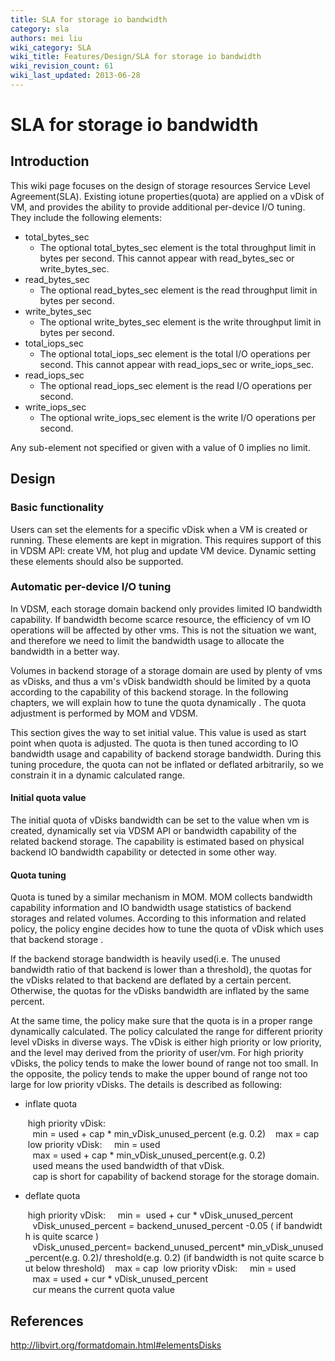 ```yaml
---
title: SLA for storage io bandwidth
category: sla
authors: mei liu
wiki_category: SLA
wiki_title: Features/Design/SLA for storage io bandwidth
wiki_revision_count: 61
wiki_last_updated: 2013-06-28
---
```


# SLA for storage io bandwidth

## Introduction

This wiki page focuses on the design of storage resources Service Level Agreement(SLA). Existing iotune properties(quota) are applied on a vDisk of VM, and provides the ability to provide additional per-device I/O tuning. They include the following elements:

*   total_bytes_sec
    -   The optional total_bytes_sec element is the total throughput limit in bytes per second. This cannot appear with read_bytes_sec or write_bytes_sec.
*   read_bytes_sec
    -   The optional read_bytes_sec element is the read throughput limit in bytes per second.
*   write_bytes_sec
    -   The optional write_bytes_sec element is the write throughput limit in bytes per second.
*   total_iops_sec
    -   The optional total_iops_sec element is the total I/O operations per second. This cannot appear with read_iops_sec or write_iops_sec.
*   read_iops_sec
    -   The optional read_iops_sec element is the read I/O operations per second.
*   write_iops_sec
    -   The optional write_iops_sec element is the write I/O operations per second.

Any sub-element not specified or given with a value of 0 implies no limit.

## Design

### Basic functionality

Users can set the elements for a specific vDisk when a VM is created or running. These elements are kept in migration. This requires support of this in VDSM API: create VM, hot plug and update VM device. Dynamic setting these elements should also be supported.

### Automatic per-device I/O tuning

In VDSM, each storage domain backend only provides limited IO bandwidth capability. If bandwidth become scarce resource, the efficiency of vm IO operations will be affected by other vms. This is not the situation we want, and therefore we need to limit the bandwidth usage to allocate the bandwidth in a better way.

Volumes in backend storage of a storage domain are used by plenty of vms as vDisks, and thus a vm's vDisk bandwidth should be limited by a quota according to the capability of this backend storage. In the following chapters, we will explain how to tune the quota dynamically . The quota adjustment is performed by MOM and VDSM.

This section gives the way to set initial value. This value is used as start point when quota is adjusted. The quota is then tuned according to IO bandwidth usage and capability of backend storage bandwidth. During this tuning procedure, the quota can not be inflated or deflated arbitrarily, so we constrain it in a dynamic calculated range.

#### Initial quota value

The initial quota of vDisks bandwidth can be set to the value when vm is created, dynamically set via VDSM API or bandwidth capability of the related backend storage. The capability is estimated based on physical backend IO bandwidth capability or detected in some other way.

#### Quota tuning

Quota is tuned by a similar mechanism in MOM. MOM collects bandwidth capability information and IO bandwidth usage statistics of backend storages and related volumes. According to this information and related policy, the policy engine decides how to tune the quota of vDisk which uses that backend storage .

If the backend storage bandwidth is heavily used(i.e. The unused bandwidth ratio of that backend is lower than a threshold), the quotas for the vDisks related to that backend are deflated by a certain percent. Otherwise, the quotas for the vDisks bandwidth are inflated by the same percent.

At the same time, the policy make sure that the quota is in a proper range dynamically calculated. The policy calculated the range for different priority level vDisks in diverse ways. The vDisk is either high priority or low priority, and the level may derived from the priority of user/vm. For high priority vDisks, the policy tends to make the lower bound of range not too small. In the opposite, the policy tends to make the upper bound of range not too large for low priority vDisks. The details is described as following:

*   inflate quota

       high priority vDisk: 
         min = used + cap * min_vDisk_unused_percent (e.g. 0.2)
         max = cap
       low priority vDisk: 
         min = used
         max = used + cap * min_vDisk_unused_percent(e.g. 0.2)
         used means the used bandwidth of that vDisk. 
         cap is short for capability of backend storage for the storage domain.

*   deflate quota

       high priority vDisk: 
         min =  used + cur * vDisk_unused_percent 
         vDisk_unused_percent = backend_unused_percent -0.05 ( if bandwidth is quite scarce )
         vDisk_unused_percent= backend_unused_percent* min_vDisk_unused_percent(e.g. 0.2)/ threshold(e.g. 0.2) (if bandwidth is not quite scarce but below threshold)
         max = cap
       low priority vDisk: 
         min = used
         max = used + cur * vDisk_unused_percent 
         cur means the current quota value

## References

<http://libvirt.org/formatdomain.html#elementsDisks>
